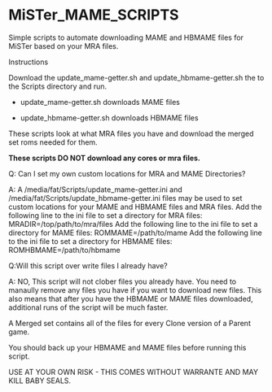 # MiSTer_MAME_SCRIPTS
Simple scripts to automate downloading MAME and HBMAME files for MiSTer based on your MRA files.

Instructions 

Download the update_mame-getter.sh and update_hbmame-getter.sh the to the Scripts directory and run.

* update_mame-getter.sh downloads MAME files

* update_hbmame-getter.sh downloads HBMAME files

These scripts look at what MRA files you have and download the merged set roms needed for them. 

**These scripts DO NOT download any cores or mra files.** 


Q: Can I set my own custom locations for MRA and MAME Directories? 

A: A /media/fat/Scripts/update_mame-getter.ini and /media/fat/Scripts/update_hbmame-getter.ini files may be used to set custom locations for your MAME and HBMAME files and MRA files.
Add the following line to the ini file to set a directory for MRA files: MRADIR=/top/path/to/mra/files
Add the following line to the ini file to set a directory for MAME files: ROMMAME=/path/to/mame
Add the following line to the ini file to set a directory for HBMAME files: ROMHBMAME=/path/to/hbmame

Q:Will this script over write files I already have?

A: NO, This script will not clober files you already have. You need to manaully remove any files you have if you want to download new files. This also means that after you have the HBMAME or MAME files downloaded, additional runs of the script will be much faster.

A Merged set contains all of the files for every Clone version of a Parent game.

You should back up your HBMAME and MAME files before running this script.

USE AT YOUR OWN RISK - THIS COMES WITHOUT WARRANTE AND MAY KILL BABY SEALS.
